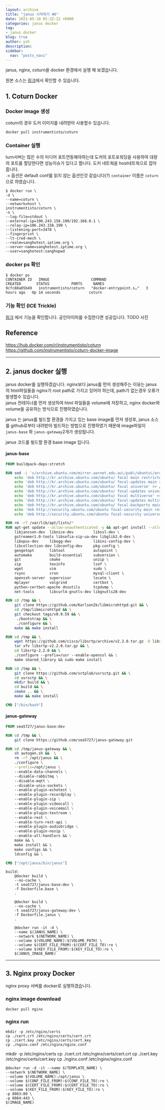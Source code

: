 ```yaml
---
layout: archive
title: "janus 시작하기 #6"
date: 2021-05-10 05:32:12 +0900
categories: janus docker
tag:
- janus docker
blog: true
author: ysh
description: 
sidebar:
  nav: "posts_navi"
---
```


janus, nginx, coturn을 docker 환경에서 실행 해 보겠습니다.

원본 소스는 [링크](https://github.com/sea5727/janus-gateway-docker)에서 확인할 수 있습니다.

## 1. Coturn Docker

### Docker image 생성
coturn의 경우 도커 이미지를 내려받아 사용할수 있습니다. 
```
docker pull instrumentisto/coturn
```

### Container 실행
turn서버는 많은 수의 미디어 포트연동해야하는데 도커의 포트포워딩을 사용하여 대량의 포트를 할당한다면 성능이슈가 있다고 합니다. 도커 네트웍을 host네트웍으로 잡아줍니다.   
`-n` 옵션은 default conf를 읽지 않는 옵션인것 같습니다(?) 
`container` 이름은 `coturn`으로 하였습니다. 
```
$ docker run \
-d \
--name=coturn \
--network=host \
instrumentisto/coturn \
-n \
--log-file=stdout \
--external-ip=106.243.158.190/192.168.0.1 \
--relay-ip=106.243.158.190 \
--listening-port=3478 \
--fingerprint \
--lt-cred-mech \
--realm=sanghotest.iptime.org \
--server-name=sanghotest.iptime.org \
--user=sanghotest:sanghopwd
```
### docker ps 확인
```
$ docker ps
CONTAINER ID   IMAGE                   COMMAND                  CREATED       STATUS          PORTS     NAMES
9cfc88a05b49   instrumentisto/coturn   "docker-entrypoint.s…"   3 hours ago   Up 14 seconds             coturn
```

### 기능 확인 (ICE Trickle)
[링크](https://webrtc.github.io/samples/src/content/peerconnection/trickle-ice/) 에서 기능을 확인합니다.
공인아이피를 수집한다면 성공입니다.
TODO 사진

## Reference
https://hub.docker.com/r/instrumentisto/coturn
https://github.com/instrumentisto/coturn-docker-image

----------------------------------------------------



## 2. janus docker 실행
janus docker를 실행하겠습니다. nginx보다 janus를 먼저 생성해주는 이유는 janus의 html파일들을 nginx가 root path로 가지고 있어야 하는데, path가 없는경우 오류가 발생할수 있습니다.   
janus 컨테이너를 먼저 생성하여 html 파일들을 volume에 저장하고, nginx docker와 volume을 공유하는 방식으로 진행하였습니다.

janus 는 janus를 빌드할 환경을 가지고 있는 base image를 먼저 생성후, janus 소스를 github로부터 내려받아 빌드하는 방법으로 진행하였기 때문에 image파일이 `janus-base` 와 `janus-gateway`2개가 생성됩니다.


janus 코드를 빌드할 환경 base image 입니다.
#### janus-base 
``` Dockerfile
FROM buildpack-deps:stretch

RUN sed -i 's/archive.ubuntu.com/mirror.aarnet.edu.au\/pub\/ubuntu\/archive/g' /etc/apt/sources.list && \
    echo 'deb http://kr.archive.ubuntu.com/ubuntu/ focal main restricted' >> /etc/apt/sources.list && \
    echo 'deb http://kr.archive.ubuntu.com/ubuntu/ focal-updates main restricted' >> /etc/apt/sources.list && \
    echo 'deb http://kr.archive.ubuntu.com/ubuntu/ focal universe' >> /etc/apt/sources.list && \
    echo 'deb http://kr.archive.ubuntu.com/ubuntu/ focal-updates universe' >> /etc/apt/sources.list && \
    echo 'deb http://kr.archive.ubuntu.com/ubuntu/ focal multiverse' >> /etc/apt/sources.list && \
    echo 'deb http://kr.archive.ubuntu.com/ubuntu/ focal-updates multiverse' >> /etc/apt/sources.list && \
    echo 'deb http://kr.archive.ubuntu.com/ubuntu/ focal-backports main restricted universe multiverse' >> /etc/apt/sources.list && \
    echo 'deb http://security.ubuntu.com/ubuntu focal-security main restricted' >> /etc/apt/sources.list && \
    echo 'deb http://security.ubuntu.com/ubuntu focal-security universe' >> /etc/apt/sources.list

RUN rm -rf /var/lib/apt/lists/*
RUN apt-get update --allow-unauthenticated -y && apt-get install --allow-unauthenticated -y \
    libjansson-dev  libnice-dev         libssl-dev \
    gstreamer1.0-tools libsofia-sip-ua-dev libglib2.0-dev \
    libopus-dev     libogg-dev          libini-config-dev \
    libcollection-dev libconfig-dev     pkg-config \
    gengetopt       libtool             autopoint \
    automake        build-essential     subversion \
    git             cmake               unzip \
    zip             texinfo             lsof \ 
    wget            vim                 sudo \ 
    rsync           cron                mysql-client \ 
    openssh-server  supervisor          locate \ 
    mplayer         valgrind            certbot \ 
    python-certbot-apache dnsutils      tcpdump \
    net-tools       libcurl4-gnutls-dev libgnutls28-dev

RUN cd /tmp && \
    git clone https://github.com/Karlson2k/libmicrohttpd.git && \
    cd /tmp/libmicrohttpd && \
    git checkout tags/v0.9.59 && \
	 ./bootstrap && \
	 ./configure && \
	make && make install

RUN cd /tmp && \
    wget https://github.com/cisco/libsrtp/archive/v2.2.0.tar.gz -O libsrtp-v2.2.0.tar.gz && \
    tar xfv libsrtp-v2.2.0.tar.gz && \
    cd libsrtp-2.2.0 && \   
    ./configure --prefix=/usr --enable-openssl && \
	make shared_library && sudo make install 

RUN cd /tmp && \
    git clone https://github.com/sctplab/usrsctp.git && \
    cd usrsctp && \
    mkdir build && \
    cd build && \
    cmake .. && \
    make && make install 

CMD ["/bin/bash"]

```

#### janus-gateway
``` Dockerfile
FROM sea5727/janus-base:dev

RUN cd /tmp && \
    git clone https://github.com/sea5727/janus-gateway.git

RUN cd /tmp/janus-gateway && \
    sh autogen.sh &&  \
    rm -rf /opt/janus && \
    ./configure \
    --prefix=/opt/janus \ 
    --enable-data-channels \
    --disable-rabbitmq \
    --disable-mqtt \
    --disable-unix-sockets \
    --enable-plugin-echotest \
    --enable-plugin-recordplay \
    --enable-plugin-sip \
    --enable-plugin-videocall \
    --enable-plugin-voicemail \
    --enable-plugin-textroom \
    --enable-rest \
    --enable-turn-rest-api \
    --enable-plugin-audiobridge \
    --enable-plugin-nosip \
    --enable-all-handlers && \
    make && \ 
    make install && \ 
    make configs && \ 
    ldconfig && \

CMD ["/opt/janus/bin/janus"]
```

```
build:
	@docker build \
	--no-cache \
	-t sea5727/janus-base:dev \
	-f Dockerfile.base \
	.

	@docker build \
	--no-cache \
	-t sea5727/janus-gateway:dev \
	-f Dockerfile.janus \
	.

	@docker run -it -d \
	--name $(JANUS_NAME) \
	--network $(NETWORK_NAME) \
	--volume $(VOLUME_NAME):$(VOLUME_PATH) \
	--volume $(CERT_FILE_FROM):$(CERT_FILE_TO):ro \
	--volume $(KEY_FILE_FROM):$(KEY_FILE_TO):ro \
	$(JANUS_IMAGE_NAME)
```

-------------------------------------------

## 3. Nginx proxy Docker
nginx proxy 서버를 docker로 실행하겠습니다.

### nginx image download
```
docker pull nginx
```

### nginx run
```
mkdir -p /etc/nginx/certs
cp ./cert.crt /etc/nginx/certs/cert.crt
cp ./cert.key /etc/nginx/certs/cert.key
cp ./nginx.conf /etc/nginx/nginx.conf
```
mkdir -p /etc/nginx/certs
cp ./cert.crt /etc/nginx/certs/cert.crt
cp ./cert.key /etc/nginx/certs/cert.key
cp ./nginx.conf /etc/nginx/nginx.conf

	@docker run -d -it --name $(TEMPLATE_NAME) \
	--network $(NETWORK_NAME) \
	--volume $(VOLUME_NAME):/opt/janus \
	--volume $(CONF_FILE_FROM):$(CONF_FILE_TO):ro \
	--volume $(CERT_FILE_FROM):$(CERT_FILE_TO):ro \
	--volume $(KEY_FILE_FROM):$(KEY_FILE_TO):ro \
	-p 8083:80 \
	-p 8084:443 \
	$(IMAGE_NAME)

```
